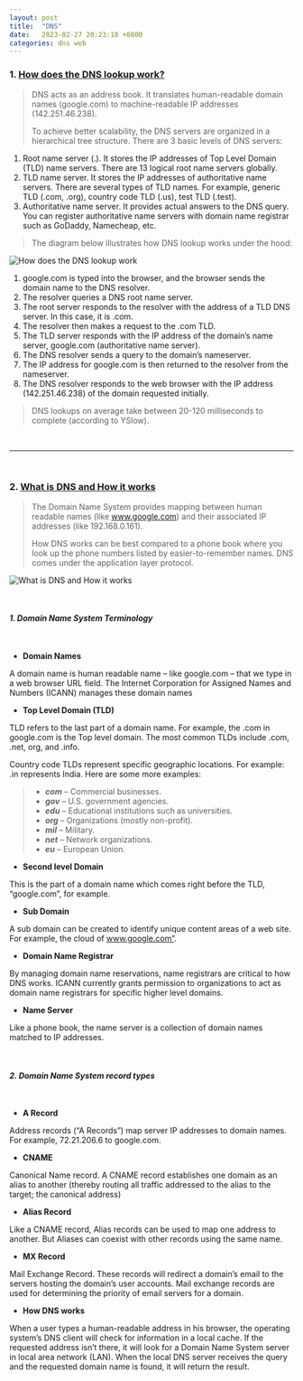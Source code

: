```yaml
---
layout: post
title:  "DNS"
date:   2023-02-27 20:23:10 +0800
categories: dns web
---
```


### 1. [How does the DNS lookup work?](https://blog.bytebytego.com/p/how-does-the-domain-name-system-dns?s=r)

> DNS acts as an address book. It translates human-readable domain names (google.com) to machine-readable IP addresses (142.251.46.238).
>
> To achieve better scalability, the DNS servers are organized in a hierarchical tree structure.
> There are 3 basic levels of DNS servers:
1. Root name server (.). It stores the IP addresses of Top Level Domain (TLD) name servers. There are 13 logical root name servers globally.
2. TLD name server. It stores the IP addresses of authoritative name servers. There are several types of TLD names. For example, generic TLD (.com, .org), country code TLD (.us), test TLD (.test).
3. Authoritative name server. It provides actual answers to the DNS query. You can register authoritative name servers with domain name registrar such as GoDaddy, Namecheap, etc. 
>
> The diagram below illustrates how DNS lookup works under the hood:

![How does the DNS lookup work](https://substackcdn.com/image/fetch/w_1456,c_limit,f_webp,q_auto:good,fl_progressive:steep/https%3A%2F%2Fbucketeer-e05bbc84-baa3-437e-9518-adb32be77984.s3.amazonaws.com%2Fpublic%2Fimages%2F5dd6a922-eea7-49b3-aa1a-b1e21793a36a_1999x908.png)

1. google.com is typed into the browser, and the browser sends the domain name to the DNS resolver.
2. The resolver queries a DNS root name server.
3. The root server responds to the resolver with the address of a TLD DNS server. In this case, it is .com.
4. The resolver then makes a request to the .com TLD.
5. The TLD server responds with the IP address of the domain’s name server, google.com (authoritative name server).
6. The DNS resolver sends a query to the domain’s nameserver.
7. The IP address for google.com is then returned to the resolver from the nameserver.
8. The DNS resolver responds to the web browser with the IP address (142.251.46.238) of the domain requested initially.

> DNS lookups on average take between 20-120 milliseconds to complete (according to YSlow).

<br/>

---

<br/>

### 2. [What is DNS and How it works](https://foxutech.com/what-is-dns-and-how-it-works/)

> The Domain Name System provides mapping between human readable names (like www.google.com) and their associated IP addresses (like 192.168.0.161).
>
> How DNS works can be best compared to a phone book where you look up the phone numbers listed by easier-to-remember names.
> DNS comes under the application layer protocol.

![What is DNS and How it works](https://i0.wp.com/foxutech.com/wp-content/uploads/2017/09/How-DNS-works.png?w=670&ssl=1)

<br/>

#### ***1. Domain Name System Terminology***

<br/>

- **Domain Names**

A domain name is human readable name – like google.com – that we type in a web browser URL field. 
The Internet Corporation for Assigned Names and Numbers (ICANN) manages  these domain names

- **Top Level Domain (TLD)**

TLD refers to the last part of a domain name. 
For example, the .com in google.com is the Top level domain. 
The most common TLDs include .com, .net, org, and .info. 

Country code TLDs represent specific geographic locations. 
For example: .in represents India. Here are some more examples:

> - ***com*** – Commercial businesses.
> - ***gov*** – U.S. government agencies.
> - ***edu*** – Educational institutions such as universities.
> - ***org*** – Organizations (mostly non-profit).
> - ***mil*** – Military.
> - ***net*** – Network organizations.
> - ***eu*** – European Union.

- **Second level Domain**

This is the part of a domain name which comes right before the TLD, “google.com”, for example.

- **Sub Domain**

A sub domain can be created to identify unique content areas of a web site. 
For example, the cloud of www.google.com”.

- **Domain Name Registrar**

By managing domain name reservations, name registrars are critical to how DNS works. 
ICANN currently grants permission to organizations to act as domain name registrars for specific higher level domains.

- **Name Server**

Like a phone book, the name server is a collection of domain names matched to IP addresses.

<br/>

#### ***2. Domain Name System record types***

<br/>

- **A Record**

Address records (“A Records”) map server IP addresses to domain names. 
For example, 72.21.206.6 to google.com.

- **CNAME**

Canonical Name record. A CNAME record establishes one domain as an alias to another (thereby routing all traffic addressed to the alias to the target; the canonical address)

- **Alias Record**

Like a CNAME record, Alias records can be used to map one address to another. 
But Aliases can coexist with other records using the same name.

- **MX Record**

Mail Exchange Record. These records will redirect a domain’s email to the servers hosting the domain’s user accounts. 
Mail exchange records are used for determining the priority of email servers for a domain.

- **How DNS works**

When a user types a human-readable address in his browser, the operating system’s DNS client will check for information in a local cache. 
If the requested address isn’t there, it will look for a Domain Name System server in local area network (LAN). 
When the local DNS server receives the query and the requested domain name is found, it will return the result.